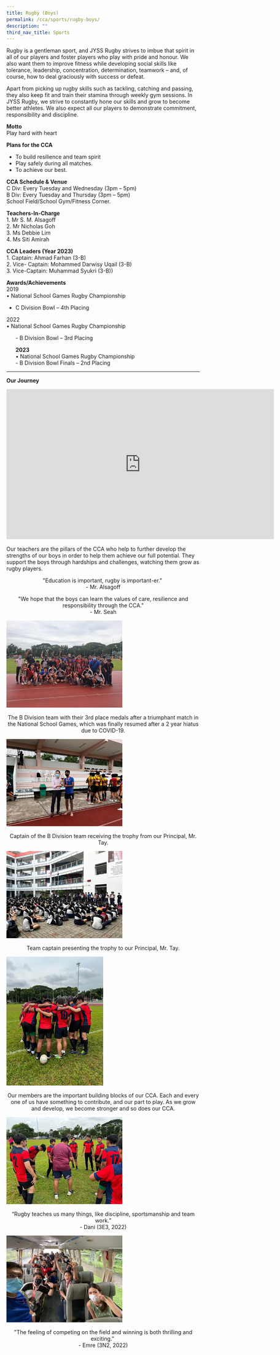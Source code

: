 ```yaml
---
title: Rugby (Boys)
permalink: /cca/sports/rugby-boys/
description: ""
third_nav_title: Sports
---
```

<p>Rugby is a gentleman sport, and JYSS Rugby strives to imbue that spirit in all of our players and foster players who play with pride and honour.&nbsp;We also want them to improve fitness while developing social skills like tolerance, leadership, concentration, determination, teamwork – and, of course, how to deal graciously with success or defeat.</p>
<p>Apart from picking up rugby skills such as tackling, catching and passing, they also keep fit and train their stamina through weekly gym sessions. In JYSS Rugby, we strive to constantly hone our skills and grow to become better athletes. We also expect all our players to demonstrate commitment, responsibility and discipline.</p>
<p><strong>Motto<br></strong>Play hard with heart</p>
<p><strong>Plans for the CCA</strong></p>
<ul>
<li>To build resilience and team spirit</li>
<li>Play safely during all matches.</li>
<li>To achieve our best.</li>
</ul>
<p><strong>CCA Schedule &amp; Venue<br></strong>C Div: Every Tuesday and Wednesday (3pm – 5pm)<br>
B Div: Every Tuesday and Thursday (3pm – 5pm) <br>
School Field/School Gym/Fitness Corner.</p>
<p><strong>Teachers-In-Charge<br></strong>1. Mr S. M. Alsagoff<br>2. Mr Nicholas Goh<br>3. Ms Debbie Lim<br>4. Ms Siti Amirah</p>

<p><strong>CCA Leaders (Year 2023)<br></strong>1. Captain: Ahmad Farhan (3-B)<br>2. Vice- Captain: Mohammed Darwisy Uqail (3-B)<br>
3. Vice-Captain: Muhammad Syukri (3-B))</p>
<p><strong>Awards/Achievements<br></strong>2019<br>
	• National School Games Rugby Championship</p>
<ul>
<li>C Division Bowl – 4th Placing</li>
</ul>
<p>2022<br>
	• National School Games Rugby Championship</p>
<ul>
- B Division Bowl – 3rd Placing
	<p><b>	2023 </b><br>
•	National School Games Rugby Championship<br>
- B Division Bowl Finals – 2nd Placing 

	
</p></ul>
<hr>
<p><strong>Our Journey</strong></p>
<iframe width="697" height="391" src="https://www.youtube.com/embed/UzKfsboDl4I" title="JYSS Rugby 2021" frameborder="0" allow="accelerometer; autoplay; clipboard-write; encrypted-media; gyroscope; picture-in-picture" allowfullscreen=""></iframe>
<p>Our teachers are the pillars of the CCA who help to further develop the strengths of our boys in order to help them achieve our full potential. They support the boys through hardships and challenges, watching them grow as rugby players.&nbsp;</p>
<p style="text-align: center;">"Education is important, rugby is important-er."&nbsp;<br>-&nbsp;Mr.&nbsp;Alsagoff</p>
<p style="text-align: center;">"We hope that the boys can learn the values of care, resilience and responsibility through the CCA."<br>-&nbsp;Mr.&nbsp;Seah</p>
<img style="width: 60%;" src="/images/rug1.jpg">
<p style="text-align: center;">The B Division team with their 3rd place medals after a triumphant match in the National School Games, which was finally resumed after a 2 year hiatus due to COVID-19.</p>
<img style="width: 60%;" src="/images/rug2.jpg">
<p style="text-align: center;">Captain of the B Division team receiving the trophy from our Principal, Mr. Tay. </p>
<img style="width: 60%;" src="/images/rug3.jpg">
<p style="text-align: center;">Team captain presenting the trophy to our Principal, Mr. Tay.</p>
<img style="width: 50%;" src="/images/rug4.jpg">
<p style="text-align: center;">Our members are the important building blocks of our CCA. Each and every one of us have something to contribute, and our part to play. As we grow and develop, we become stronger and so does our CCA.</p>
<img style="width: 60%;" src="/images/rug5.jpg">
<p style="text-align: center;">“Rugby teaches us many things, like discipline, sportsmanship and team work.”<br>- Dani (3E3, 2022)</p>
<img style="width: 60%;" src="/images/rug6.jpg">
<p style="text-align: center;">"The feeling of competing on the field and winning is both thrilling and exciting.”&nbsp;<br>- Emre (3N2, 2022)</p>